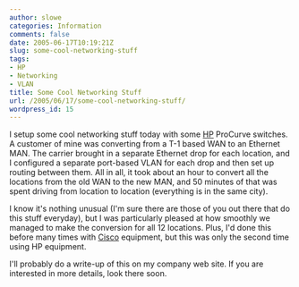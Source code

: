 ```yaml
---
author: slowe
categories: Information
comments: false
date: 2005-06-17T10:19:21Z
slug: some-cool-networking-stuff
tags:
- HP
- Networking
- VLAN
title: Some Cool Networking Stuff
url: /2005/06/17/some-cool-networking-stuff/
wordpress_id: 15
---
```


I setup some cool networking stuff today with some [HP](http://www.hp.com/) ProCurve switches. A customer of mine was converting from a T-1 based WAN to an Ethernet MAN. The carrier brought in a separate Ethernet drop for each location, and I configured a separate port-based VLAN for each drop and then set up routing between them.  All in all, it took about an hour to convert all the locations from the old WAN to the new MAN, and 50 minutes of that was spent driving from location to location (everything is in the same city).

I know it's nothing unusual (I'm sure there are those of you out there that do this stuff everyday), but I was particularly pleased at how smoothly we managed to make the conversion for all 12 locations.  Plus, I'd done this before many times with [Cisco](http://www.cisco.com/) equipment, but this was only the second time using HP equipment.

I'll probably do a write-up of this on my company web site. If you are interested in more details, look there soon.
